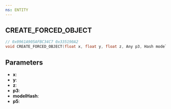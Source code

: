 ```yaml
---
ns: ENTITY
---
```

## CREATE_FORCED_OBJECT

```c
// 0x0961A905AFBC34C7 0x335190A2
void CREATE_FORCED_OBJECT(float x, float y, float z, Any p3, Hash modelHash, BOOL p5);
```

## Parameters
* **x**:
* **y**:
* **z**:
* **p3**:
* **modelHash**:
* **p5**:
